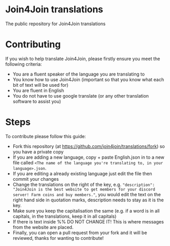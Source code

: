 # Join4Join translations
The public repository for Join4Join translations
# Contributing
If you wish to help translate Join4Join, please firstly ensure you meet the following criteria:
- You are a fluent speaker of the language you are translating to
- You know how to use Join4Join (important so that you know what each bit of text will be used for)
- You are fluent in English 
- You do not have to use google translate (or any other translation software to assist you)
# Steps
To contribute please follow this guide:
- Fork this repository (at https://github.com/join4join/translations/fork) so you have a private copy
- If you are adding a new language, copy + paste English.json in to a new file called `<The name of the language you're translating to, in your language>.json`.
- If you are editing a already existing language just edit the file then commit your changes
- Change the translations on the right of the key, e.g. `"description": "Join4Join is the best website to get members for your discord server! Farm coins and buy members."`, you would edit the text on the right hand side in quotation marks, description needs to stay as it is the key.
- Make sure you keep the capitalisation the same (e.g. if a word is in all capitals, in the translations, keep it in all capitals)
- If there is text inside %% DO NOT CHANGE IT! This is where messages from the website are placed.
- Finally, you can open a pull request from your fork and it will be reviewed, thanks for wanting to contribute!
